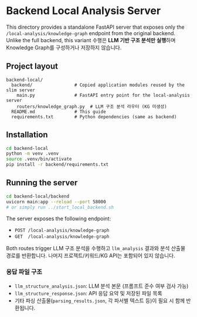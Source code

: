 # Backend Local Analysis Server

This directory provides a standalone FastAPI server that exposes only the
`/local-analysis/knowledge-graph` endpoint from the original backend. Unlike the
full backend, this variant 수행은 **LLM 기반 구조 분석만 실행**하며 Knowledge Graph를
구성하거나 저장하지 않습니다.

## Project layout

```
backend-local/
  backend/                # Copied application modules reused by the slim server
    main.py               # FastAPI entry point for the local-analysis server
    routers/knowledge_graph.py  # LLM 구조 분석 라우터 (KG 미생성)
  README.md               # This guide
  requirements.txt        # Python dependencies (same as backend)
```

## Installation

```bash
cd backend-local
python -m venv .venv
source .venv/bin/activate
pip install -r backend/requirements.txt
```

## Running the server

```bash
cd backend-local/backend
uvicorn main:app --reload --port 58000
# or simply run ../start_local_backend.sh
```

The server exposes the following endpoint:

- `POST /local-analysis/knowledge-graph`
- `GET  /local-analysis/knowledge-graph`

Both routes trigger LLM 구조 분석을 수행하고 `llm_analysis` 결과와 분석 산출물 경로를
반환합니다. 나머지 프로젝트/키워드/KG API는 포함되어 있지 않습니다.

### 응답 파일 구조

- `llm_structure_analysis.json`: LLM 분석 본문 (프롬프트 준수 여부 검사 가능)
- `llm_structure_response.json`: API 응답 요약 및 저장된 파일 목록
- 기타 파싱 산출물(`parsing_results.json`, 각 파서별 텍스트 등)이 필요 시 함께 반환됩니다.
